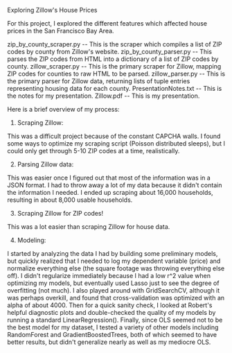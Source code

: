 Exploring Zillow's House Prices

For this project, I explored the different features which affected house prices in the San Francisco Bay Area.


zip_by_county_scraper.py -- This is the scraper which compiles a list of ZIP codes by county from Zillow's website.
zip_by_county_parser.py -- This parses the ZIP codes from HTML into a dictionary of a list of ZIP codes by county.
zillow_scraper.py -- This is the primary scraper for Zillow, mapping ZIP codes for counties to raw HTML to be parsed.
zillow_parser.py -- This is the primary parser for Zillow data, returning lists of tuple entries representing housing data for each county.
PresentationNotes.txt -- This is the notes for my presentation.
Zillow.pdf -- This is my presentation.


Here is a brief overview of my process:

1) Scraping Zillow:

This was a difficult project because of the constant CAPCHA walls. I found some ways to optimize my scraping script (Poisson distributed sleeps), but I could only get through 5-10 ZIP codes at a time, realistically.

2) Parsing Zillow data:

This was easier once I figured out that most of the information was in a JSON format. I had to throw away a lot of my data because it didn't contain the information I needed. I ended up scraping about 16,000 households, resulting in about 8,000 usable households.

3) Scraping Zillow for ZIP codes!

This was a lot easier than scraping Zillow for house data.

4) Modeling:

I started by analyzing the data I had by building some preliminary models, but quickly realized that I needed to log my dependent variable (price) and normalize everything else (the square footage was throwing everything else off). I didn't regularize immediately because I had a low r^2 value when optimizing my models, but eventually used Lasso just to see the degree of overfitting (not much). I also played around with GridSearchCV, although it was perhaps overkill, and found that cross-validation was optimized with an alpha of about 4000. Then for a quick sanity check, I looked at Robert's helpful diagnostic plots and double-checked the quality of my models by running a standard LinearRegression(). Finally, since OLS seemed not to be the best model for my dataset, I tested a variety of other models including RandomForest and GradientBoostedTrees, both of which seemed to have better results, but didn't generalize nearly as well as my mediocre OLS.